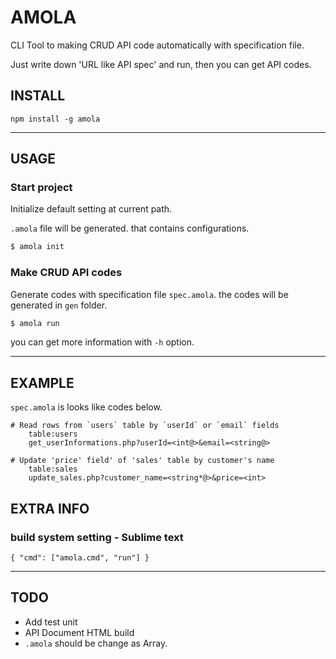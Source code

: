 # AMOLA

CLI Tool to making CRUD API code automatically with specification file.

Just write down 'URL like API spec' and run, then you can get API codes.

## INSTALL

```
npm install -g amola
```

---


## USAGE

### Start project

Initialize default setting at current path.

`.amola` file will be generated. that contains configurations.



```bash
$ amola init
```


### Make CRUD API codes

Generate codes with specification file `spec.amola`. the codes will be generated in `gen` folder.



```bash
$ amola run
```

you can get more information with `-h` option.

---

## EXAMPLE

`spec.amola` is looks like codes below.

```
# Read rows from `users` table by `userId` or `email` fields
	table:users
	get_userInformations.php?userId=<int@>&email=<string@>

# Update 'price' field' of 'sales' table by customer's name
	table:sales
	update_sales.php?customer_name=<string*@>&price=<int>
```


## EXTRA INFO


### build system setting - Sublime text

```
{ "cmd": ["amola.cmd", "run"] }
```

---

## TODO

* Add test unit
* API Document HTML build
* `.amola` should be change as Array.
